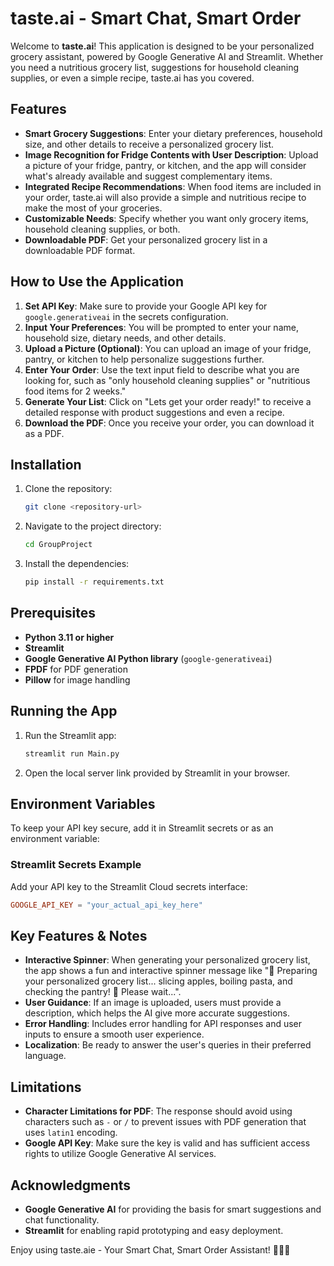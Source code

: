 # taste.ai - Smart Chat, Smart Order

Welcome to **taste.ai**! This application is designed to be your personalized grocery assistant, powered by Google Generative AI and Streamlit. Whether you need a nutritious grocery list, suggestions for household cleaning supplies, or even a simple recipe, taste.ai has you covered.

## Features
- **Smart Grocery Suggestions**: Enter your dietary preferences, household size, and other details to receive a personalized grocery list.
- **Image Recognition for Fridge Contents with User Description**: Upload a picture of your fridge, pantry, or kitchen, and the app will consider what's already available and suggest complementary items.
- **Integrated Recipe Recommendations**: When food items are included in your order, taste.ai will also provide a simple and nutritious recipe to make the most of your groceries.
- **Customizable Needs**: Specify whether you want only grocery items, household cleaning supplies, or both.
- **Downloadable PDF**: Get your personalized grocery list in a downloadable PDF format.

## How to Use the Application
1. **Set API Key**: Make sure to provide your Google API key for `google.generativeai` in the secrets configuration.
2. **Input Your Preferences**: You will be prompted to enter your name, household size, dietary needs, and other details.
3. **Upload a Picture (Optional)**: You can upload an image of your fridge, pantry, or kitchen to help personalize suggestions further.
4. **Enter Your Order**: Use the text input field to describe what you are looking for, such as "only household cleaning supplies" or "nutritious food items for 2 weeks."
5. **Generate Your List**: Click on "Lets get your order ready!" to receive a detailed response with product suggestions and even a recipe.
6. **Download the PDF**: Once you receive your order, you can download it as a PDF.

## Installation
1. Clone the repository:
   ```bash
   git clone <repository-url>
   ```
2. Navigate to the project directory:
   ```bash
   cd GroupProject
   ```
3. Install the dependencies:
   ```bash
   pip install -r requirements.txt
   ```

## Prerequisites
- **Python 3.11 or higher**
- **Streamlit**
- **Google Generative AI Python library** (`google-generativeai`)
- **FPDF** for PDF generation
- **Pillow** for image handling

## Running the App
1. Run the Streamlit app:
   ```bash
   streamlit run Main.py
   ```
2. Open the local server link provided by Streamlit in your browser.

## Environment Variables
To keep your API key secure, add it in Streamlit secrets or as an environment variable:

### Streamlit Secrets Example
Add your API key to the Streamlit Cloud secrets interface:
```toml
GOOGLE_API_KEY = "your_actual_api_key_here"
```

## Key Features & Notes
- **Interactive Spinner**: When generating your personalized grocery list, the app shows a fun and interactive spinner message like "🍎 Preparing your personalized grocery list... slicing apples, boiling pasta, and checking the pantry! 🥦 Please wait...".
- **User Guidance**: If an image is uploaded, users must provide a description, which helps the AI give more accurate suggestions.
- **Error Handling**: Includes error handling for API responses and user inputs to ensure a smooth user experience.
- **Localization**: Be ready to answer the user's queries in their preferred language.

## Limitations
- **Character Limitations for PDF**: The response should avoid using characters such as `-` or `/` to prevent issues with PDF generation that uses `latin1` encoding.
- **Google API Key**: Make sure the key is valid and has sufficient access rights to utilize Google Generative AI services.

## Acknowledgments
- **Google Generative AI** for providing the basis for smart suggestions and chat functionality.
- **Streamlit** for enabling rapid prototyping and easy deployment.

Enjoy using taste.aie - Your Smart Chat, Smart Order Assistant! 🍏🥕🥖

